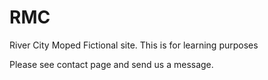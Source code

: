 # RMC

River City Moped Fictional site. This is for learning purposes

Please see contact page and send us a message.
